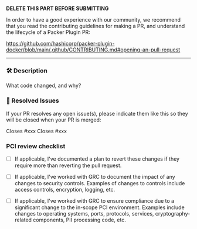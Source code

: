 **DELETE THIS PART BEFORE SUBMITTING**

In order to have a good experience with our community, we recommend that you
read the contributing guidelines for making a PR, and understand the lifecycle
of a Packer Plugin PR:

https://github.com/hashicorp/packer-plugin-docker/blob/main/.github/CONTRIBUTING.md#opening-an-pull-request

----

### :hammer_and_wrench: Description
What code changed, and why?


### :link: Resolved Issues
If your PR resolves any open issue(s), please indicate them like this so they will be closed when your PR is merged:

Closes #xxx
Closes #xxx

### PCI review checklist
<!-- heimdall_github_prtemplate:grc-pci_dss-2024-01-05 -->
- [ ] If applicable, I've documented a plan to revert these changes if they require more than reverting the pull request.
- [ ] If applicable, I've worked with GRC to document the impact of any changes to security controls.
  Examples of changes to controls include access controls, encryption, logging, etc.
- [ ] If applicable, I've worked with GRC to ensure compliance due to a significant change to the in-scope PCI environment.
  Examples include changes to operating systems, ports, protocols, services, cryptography-related components, PII processing code, etc.

